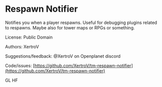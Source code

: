 # Respawn Notifier

Notifies you when a player respawns.
Useful for debugging plugins related to respawns.
Maybe also for tower maps or RPGs or something.

License: Public Domain

Authors: XertroV

Suggestions/feedback: @XertroV on Openplanet discord

Code/issues: [https://github.com/XertroV/tm-respawn-notifier](https://github.com/XertroV/tm-respawn-notifier)

GL HF
